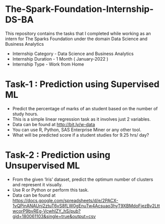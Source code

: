 # The-Spark-Foundation-Internship-DS-BA
This repository contains the tasks that I completed while working as an intern for The Sparks Foundation under the domain Data Science and Business Analytics


* Internship Category - Data Science and Business Analytics
* Internship Duration - 1 Month ( January-2022 )
* Internship Type - Work from Home

# Task-1 : Prediction using Supervised ML 

- Predict the percentage of marks of an student based on the number of study hours.
- This is a simple linear regression task as it involves just 2 variables.
- Data can be found at http://bit.ly/w-data
- You can use R, Python, SAS Enterprise Miner or any other tool.
- What will be predicted score if a student studies for 9.25 hrs/ day?

# Task-2 : Prediction using Unsupervised ML 

- From the given ‘Iris’ dataset, predict the optimum number of clusters and represent it visually.
- Use R or Python or perform this task.
- Data can be found at https://docs.google.com/spreadsheets/d/e/2PACX-1vQPinANAUnj2ztuT6vS8fLW0gEnuTw4Acsuao3hyT9XBMdoFjezBv2LttwcorP9bvREg-VcwhIZY_hS/pub?gid=180061103&single=true&output=csv
